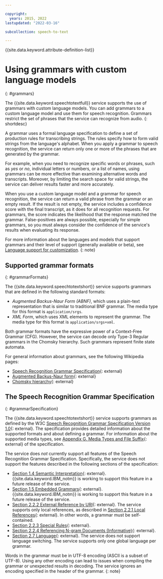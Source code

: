 ```yaml
---

copyright:
  years: 2015, 2022
lastupdated: "2022-03-16"

subcollection: speech-to-text

---
```


{{site.data.keyword.attribute-definition-list}}

# Using grammars with custom language models
{: #grammars}

The {{site.data.keyword.speechtotextfull}} service supports the use of grammars with custom language models. You can add grammars to a custom language model and use them for speech recognition. Grammars restrict the set of phrases that the service can recognize from audio.
{: shortdesc}

A grammar uses a formal language specification to define a set of production rules for transcribing strings. The rules specify how to form valid strings from the language's alphabet. When you apply a grammar to speech recognition, the service can return only one or more of the phrases that are generated by the grammar.

For example, when you need to recognize specific words or phrases, such as *yes* or *no*, individual letters or numbers, or a list of names, using grammars can be more effective than examining alternative words and transcripts. Moreover, by limiting the search space for valid strings, the service can deliver results faster and more accurately.

When you use a custom language model and a grammar for speech recognition, the service can return a valid phrase from the grammar or an empty result. If the result is not empty, the service includes a confidence score with the final transcript, as it does for all recognition requests. For grammars, the score indicates the likelihood that the response matched the grammar. False-positives are always possible, especially for simple grammars, so you must always consider the confidence of the service's results when evaluating its response.

For more information about the languages and models that support grammars and their level of support (generally available or beta), see [Language support for customization](/docs/speech-to-text?topic=speech-to-text-custom-support).
{: note}

## Supported grammar formats
{: #grammarFormats}

The {{site.data.keyword.speechtotextshort}} service supports grammars that are defined in the following standard formats:

-   *Augmented Backus-Naur Form (ABNF)*, which uses a plain-text representation that is similar to traditional BNF grammar. The media type for this format is `application/srgs`.
-   *XML Form*, which uses XML elements to represent the grammar. The media type for this format is `application/srgs+xml`.

Both grammar formats have the expressive power of a Context-Free Grammar (CFG). However, the service can decode only Type-3 Regular grammars in the Chomsky hierarchy. Such grammars represent finite state automata.

For general information about grammars, see the following Wikipedia pages:

-   [Speech Recognition Grammar Specification](https://en.m.wikipedia.org/wiki/Speech_Recognition_Grammar_Specification){: external}
-   [Augmented Backus-Naur form](https://en.wikipedia.org/wiki/Augmented_Backus%e2%80%93Naur_form){: external}
-   [Chomsky hierarchy](https://en.m.wikipedia.org/wiki/Chomsky_hierarchy){: external}

## The Speech Recognition Grammar Specification
{: #grammarSpecification}

The {{site.data.keyword.speechtotextshort}} service supports grammars as defined by the W3C [Speech Recognition Grammar Specification Version 1.0](https://www.w3.org/TR/speech-grammar/){: external}. The specification provides detailed information about the supported formats and about defining a grammar. For information about the supported media types, see [Appendix G. Media Types and File Suffix](https://www.w3.org/TR/speech-grammar/#AppG){: external} of the specification.

The service does *not* currently support all features of the Speech Recognition Grammar Specification. Specifically, the service does not support the features described in the following sections of the specification:

-   [Section 1.4 Semantic Interpretation](https://www.w3.org/TR/speech-grammar/#S1.4){: external}. {{site.data.keyword.IBM_notm}} is working to support this feature in a future release of the service.
-   [Section 1.5 Embedded Grammars](https://www.w3.org/TR/speech-grammar/#S1.5){: external}. {{site.data.keyword.IBM_notm}} is working to support this feature in a future release of the service.
-   [Section 2.2.2 External Reference by URI](https://www.w3.org/TR/speech-grammar/#S2.2.2){: external}. The service supports only local references, as described in [Section 2.2.1 Local References](https://www.w3.org/TR/speech-grammar/#S2.2.1){: external}. In other words, a grammar must be self-contained.
-   [Section 2.2.3 Special Rules](https://www.w3.org/TR/speech-grammar/#S2.2.3){: external}.
-   [Section 2.2.4 Referencing N-gram Documents (Informative)](https://www.w3.org/TR/speech-grammar/#S2.2.4){: external}.
-   [Section 2.7 Language](https://www.w3.org/TR/speech-grammar/#S2.7){: external}. The service does not support language switching. The service supports only one global language per grammar.

Words in the grammar must be in UTF-8 encoding (ASCII is a subset of UTF-8). Using any other encoding can lead to issues when compiling the grammar or unexpected results in decoding. The service ignores an encoding specified in the header of the grammar.
{: note}
